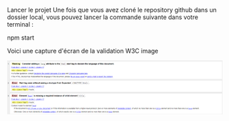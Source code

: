 Lancer le projet
Une fois que vous avez cloné le repository github dans un dossier local, vous pouvez lancer la commande suivante dans votre terminal :

npm start

Voici une capture d'écran de la validation W3C
image

![alt text](image.png)
